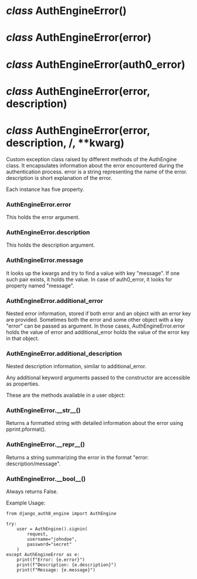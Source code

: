# _class_ AuthEngineError()
# _class_ AuthEngineError(error)
# _class_ AuthEngineError(auth0_error)
# _class_ AuthEngineError(error, description)
# _class_ AuthEngineError(error, description, /, **kwarg)
Custom exception class raised by different methods of the AuthEngine class. It encapsulates information about the error encountered during the authentication process. error is a string representing the name of the error. description is short explanation of the error.

Each instance has five property.

### AuthEngineError.__error__
This holds the error argument.

### AuthEngineError.__description__
This holds the description argument.

### AuthEngineError.__message__
It looks up the kwargs and try to find a value with key "message". If one such pair exists, it holds the value. In case of auth0_error, it looks for property named "message".
	
### AuthEngineError.__additional_error__
Nested error information, stored if both error and an object with an error key are provided. Sometimes both the error and some other object with a key "error" can be passed as argument. In those cases, AuthEngineError.error holds the value of error and additional_error holds the value of the error key in that object.

### AuthEngineError.__additional_description__
Nested description information, similar to additional_error.

Any additional keyword arguments passed to the constructor are accessible as properties.

These are the methods available in a user object:

### AuthEngineError.__\_\_str\_\___()
Returns a formatted string with detailed information about the error using pprint.pformat().
	
### AuthEngineError.__\_\_repr\_\___()
Returns a string summarizing the error in the format "error: description/message".
	
### AuthEngineError.__\_\_bool\_\___()
Always returns False.

	
Example Usage:

```
from django_auth0_engine import AuthEngine

try:
	user = AuthEngine().signin(
		request,
		username="johndoe",
		password="secret"
	)
except AuthEngineError as e:
	print(f"Error: {e.error}")
	print(f"Description: {e.description}")
	print(f"Message: {e.message}")

```